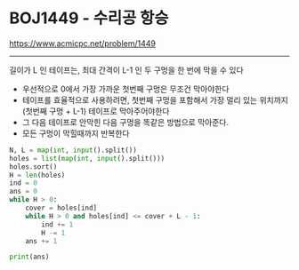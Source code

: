 # BOJ1449 - 수리공 항승

https://www.acmicpc.net/problem/1449

---

길이가 L 인 테이프는, 최대 간격이 L-1 인 두 구멍을 한 번에 막을 수 있다

- 우선적으로 0에서 가장 가까운 첫번째 구멍은 무조건 막아야한다
- 테이프를 효율적으로 사용하려면, 첫번째 구멍을 포함해서 가장 멀리 있는 위치까지(첫번째 구멍 + L-1) 테이프로 막아주어야한다
- 그 다음 테이프로 안막힌 다음 구멍을 똑같은 방법으로 막아준다.
- 모든 구멍이 막힐때까지 반복한다

```python
N, L = map(int, input().split())
holes = list(map(int, input().split()))
holes.sort()
H = len(holes)
ind = 0
ans = 0
while H > 0:
    cover = holes[ind]
    while H > 0 and holes[ind] <= cover + L - 1:
        ind += 1
        H -= 1
    ans += 1

print(ans)
```

